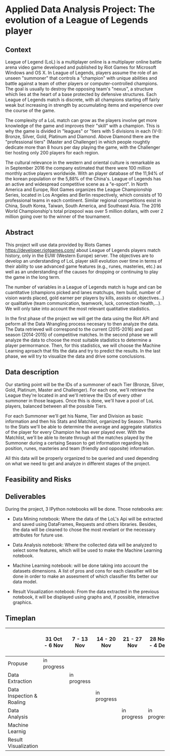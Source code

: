 # Applied Data Analysis Project: The evolution of a League of Legends player

## Context

League of Legend (LoL) is a multiplayer online is a multiplayer online battle arena video game developed and published by Riot Games for Microsoft Windows and OS X. In League of Legends, players assume the role of an unseen "summoner" that controls a "champion" with unique abilities and battle against a team of other players or computer-controlled champions. The goal is usually to destroy the opposing team's "nexus", a structure which lies at the heart of a base protected by defensive structures. Each League of Legends match is discrete, with all champions starting off fairly weak but increasing in strength by accumulating items and experience over the course of the game. 

The complexity of a LoL match can grow as the players involve get more knowledge of the game and improves their "skill" with a champion. This is why the game is divided in "leagues" or "tiers with 5 divisions in each (V-I): Bronze, Silver, Gold, Platinum and Diamond. Above Diamond there are the "professional tiers" (Master and Challenger) in which people roughtly dedicate more than 8 hours per day playing the game, with the Challenger tier hosting only 200 players for each region.

The cultural relevance in the western and oriental culture is remarkable as in September 2016 the company estimated that there were 100 million monthly active players worldwide. With an player database of the 11,94% of the korean population or the 5,88% of the China's. League of Legends has an active and widespread competitive scene as a "e-sport". In North America and Europe, Riot Games organizes the League Championship Series, located in Los Angeles and Berlin respectively, which consists of 10 professional teams in each continent. Similar regional competitions exist in China, South Korea, Taiwan, South America, and Southeast Asia. The 2016 World Championship's total prizepool was over 5 million dollars, with over 2 million going over to the winner of the tournament. 

## Abstract
 
This project will use data provided by Riots Games https://developer.riotgames.com/ about League of Legends players match history, only in the EUW (Western Europe) server. The objectives are to develop an understanding of LoL player skill evolution over time in terms of their ability to use advanced game features (e.g., runes, masteries, etc.) as well as an understanding of the causes for dropping or continuing to play the game in the long term.

The number of variables in a League of Legends match is huge and can be cuantitative (champions picked and lanes matchups, item build, number of vision wards placed, gold earner per players by kills, assists or objectives...) or qualitative (team communication, teamwork, luck, connection health,...). We will only take into account the most relevant quatitative stadistics. 

In the first phase of the project we will get the data using the Riot API and peform all the Data Wrangling process necesary to then analyze the data. The Data retrieved will correspond to the current (2015-2016) and past season (2014-2015) of competitive matches. In the second phase we will analyze the data to choose the most suitable stadistics to determine a player permormance. Then, for this stadistics, we will choose the Machine Learning aproach that fits the data and try to predict
the results. In the last phase, we will try to visualize the data and drive some conclusions. 

## Data description
Our starting point will be the IDs of a summoner of each Tier (Bronze, Silver, Gold, Platinum, Master and Challenger). For each one, we'll retrieve the League they're located in and we'll retrieve the IDs of every other summoner in those leagues. Once this is done, we'll have a pool of LoL players, balanced between all the possible Tiers. 

For each Summoner we'll get his Name, Tier and Division as basic information and then his Stats and Matchlist, organized by Season. Thanks to the Stats we'll be able to determine the average and aggregate statistics of the player for every Champion he has ever played ever. With the Matchlist, we'll be able to iterate through all the matches played by the Summoner during a certaing Season to get information regarding his position, runes, masteries and team (friendly and opposite) information.

All this data will be properly organized to be queried and used depending on what we need to get and analyze in different stages of the project.

## Feasibility and Risks


## Deliverables
During the project, 3 IPython notebooks will be done. Those notebooks are:
* Data Mining notebook: Where the data of the LoL's Api will be extracted and saved using DataFrames, Requests and others libraries. Besides, the data will be cleaned to chose the most revelant or the necessary attributes for future use.

* Data Analysis notebook: Where the collected data will be analyzed to select some features, which will be used to make the Machine Learning notebook.

* Machine Learning notebook: will be done taking into account the datasets dimensions. A list of pros and cons for each classifier will be done in order to make an assesment of which classifier fits better our data model. 

* Result Visualization notebook: From the data extracted in the previous notebook, it will be displayed using graphs and, if possible, interactive graphics.

## Timeplan

|                           | 31 Oct - 6 Nov | 7 - 13 Nov | 14 - 20 Nov | 21 - 27 Nov | 28 Nov - 4 Dec | 5 - 11 Dec | 12 - 18 Dec | 19 - 25 Dec | 26 Dec - 1 Jan | 2 - 8 Jan | 9 - 15 Jan |
|---------------------------|----------------|------------|-------------|-------------|----------------|------------|-------------|-------------|----------------|-----------|------------|
| Propuse                   |  in progress              |            |             |             |                |            |             |             |                |           |            |
| Data Extraction           |                |in progress            |             |             |                |            |             |             |                |           |            |
| Data Inspection & Roaling |                |            |in progress             |             |                |            |             |             |                |           |            |
| Data Analysis             |                |            |             |  in progress           | in progress               |            |             |             |                |           |            |
| Machine Learnig           |                |            |             |             |                |   in progress         |            in progress |             |    in progress            | in progress          |            |
| Result Visualization      |                |            |             |             |                |            |             |             |                |           |  in progress          |

